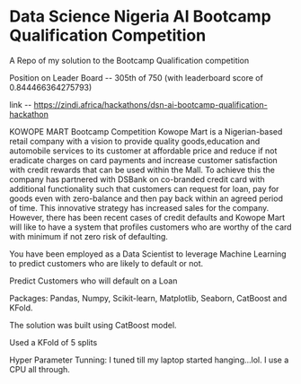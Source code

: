 # Data Science Nigeria AI Bootcamp Qualification Competition

A Repo of my solution to the Bootcamp Qualification competition

Position on Leader Board -- 305th of 750 (with leaderboard score of 0.844466364275793)

link -- https://zindi.africa/hackathons/dsn-ai-bootcamp-qualification-hackathon

KOWOPE MART Bootcamp Competition
Kowope Mart is a Nigerian-based retail company with a vision to provide quality goods,education and automobile services to its customer at affordable price and reduce if not eradicate charges on card payments and increase customer satisfaction with credit rewards that can be used within the Mall. To achieve this the company has partnered with DSBank on co-branded credit card with additional functionality such that customers can request for loan, pay for goods even with zero-balance and then pay back within an agreed period of time. This innovative strategy has increased sales for the company. However, there has been recent cases of credit defaults and Kowope Mart will like to have a system that profiles customers who are worthy of the card with minimum if not zero risk of defaulting.

You have been employed as a Data Scientist to leverage Machine Learning to predict customers who are likely to default or not.

Predict Customers who will default on a Loan

Packages: Pandas, Numpy, Scikit-learn, Matplotlib, Seaborn, CatBoost and KFold.

The solution was built using CatBoost model.

Used a KFold of 5 splits 

Hyper Parameter Tunning:  I tuned till my laptop started hanging...lol. I use a CPU all through.

